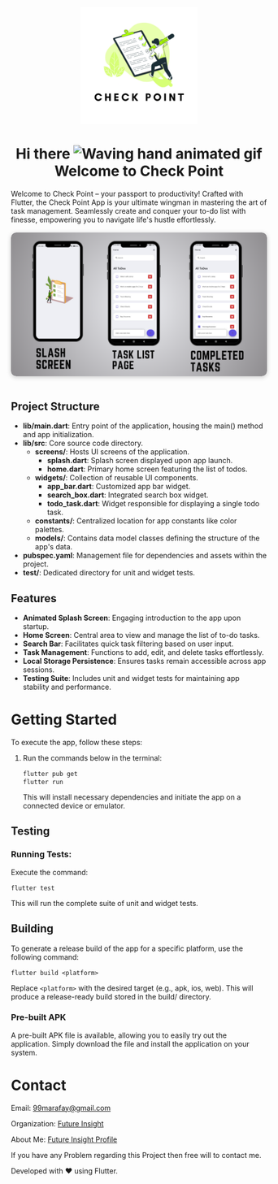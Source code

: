 <br>
<p align="center">
    <a herf="https://future-insight.blog/">
    <img src="assets/icons/icons.png" alt="Future Insight"  width="230px" height="230px">
    </a>
  <br>
</p>

<h1 align="center">
    Hi there
    <img src="https://raw.githubusercontent.com/nixin72/nixin72/master/wave.gif" 
         alt="Waving hand animated gif"
         height="35"
         width="35" />
     Welcome to Check Point 
</h1>
Welcome to Check Point – your passport to productivity! Crafted with Flutter, the Check Point App is your ultimate wingman in mastering the art of task management. Seamlessly create and conquer your to-do list with finesse, empowering you to navigate life's hustle effortlessly.

<br>
<br>
<div style="display: flex; justify-content: center;">
  <div style="justify-content: center; align-items: center; border-radius: 10px; overflow: hidden; box-shadow: 0 2px 10px rgba(0, 0, 0, 0.2);">
    <img src="assets/ReadMe/CoverPageCheckPoint.png" alt="Check point Preview" style="display: block; max-width: 100%; height: auto; border-radius: 10px;">
  </div>
</div>
<br>

## Project Structure
- **lib/main.dart**: Entry point of the application, housing the main() method and app initialization.
- **lib/src**: Core source code directory.
    - **screens/**: Hosts UI screens of the application.
        - **splash.dart**: Splash screen displayed upon app launch.
        - **home.dart**: Primary home screen featuring the list of todos.
    - **widgets/**: Collection of reusable UI components.
        - **app_bar.dart**: Customized app bar widget.
        - **search_box.dart**: Integrated search box widget.
        - **todo_task.dart**: Widget responsible for displaying a single todo task.
    - **constants/**: Centralized location for app constants like color palettes.
    - **models/**: Contains data model classes defining the structure of the app's data.
- **pubspec.yaml**: Management file for dependencies and assets within the project.
- **test/**: Dedicated directory for unit and widget tests.

## Features
- **Animated Splash Screen**: Engaging introduction to the app upon startup.
- **Home Screen**: Central area to view and manage the list of to-do tasks.
- **Search Bar**: Facilitates quick task filtering based on user input.
- **Task Management**: Functions to add, edit, and delete tasks effortlessly.
- **Local Storage Persistence**: Ensures tasks remain accessible across app sessions.
- **Testing Suite**: Includes unit and widget tests for maintaining app stability and performance.

# Getting Started
To execute the app, follow these steps:

1. Run the commands below in the terminal:
    ```
    flutter pub get
    flutter run
    ```
    This will install necessary dependencies and initiate the app on a connected device or emulator.

## Testing
### Running Tests:
Execute the command:
```
flutter test
```
This will run the complete suite of unit and widget tests.

## Building
To generate a release build of the app for a specific platform, use the following command:
```
flutter build <platform> 
```
Replace `<platform>` with the desired target (e.g., apk, ios, web). This will produce a release-ready build stored in the build/ directory.

### Pre-built APK
A pre-built APK file is available, allowing you to easily try out the application. Simply download the file and install the application on your system.

# Contact 
Email: [99marafay@gmail.com](mailto:99marafay@gmail.com)

Organization: [Future Insight](https://future-insight.blog/)

About Me: [Future Insight Profile](https://future-insight.blog/author/)

If you have any Problem regarding this Project then free will to contact me. 

Developed with ❤️ using Flutter. 
